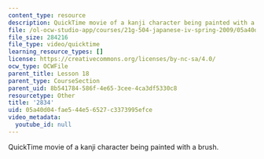```yaml
---
content_type: resource
description: QuickTime movie of a kanji character being painted with a brush.
file: /ol-ocw-studio-app/courses/21g-504-japanese-iv-spring-2009/05a40d04fae544e56527c3373995efce_2834.mov
file_size: 284216
file_type: video/quicktime
learning_resource_types: []
license: https://creativecommons.org/licenses/by-nc-sa/4.0/
ocw_type: OCWFile
parent_title: Lesson 18
parent_type: CourseSection
parent_uid: 8b541784-586f-4e65-3cee-4ca3df5330c8
resourcetype: Other
title: '2834'
uid: 05a40d04-fae5-44e5-6527-c3373995efce
video_metadata:
  youtube_id: null
---
```

QuickTime movie of a kanji character being painted with a brush.